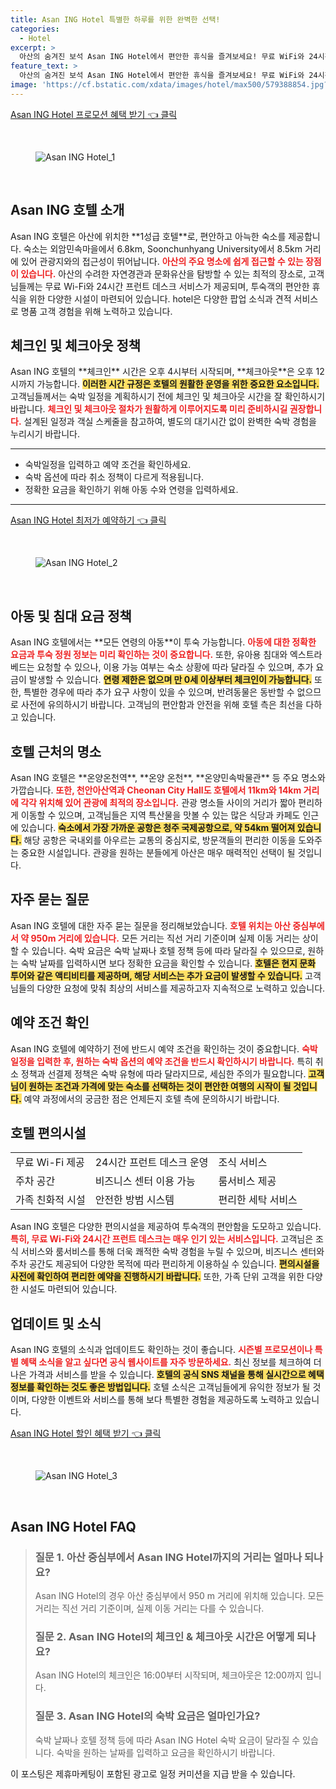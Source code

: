 ```yaml
---
title: Asan ING Hotel 특별한 하루를 위한 완벽한 선택!
categories:
  - Hotel
excerpt: >
  아산의 숨겨진 보석 Asan ING Hotel에서 편안한 휴식을 즐겨보세요! 무료 WiFi와 24시간 프런트 서비스가 여러분을 기다립니다. 온양온천과 주요 명소와의 근접성은 여행의 즐거움을 더합니다. 지금 예약하고 특별한 순간을 만들어보세요!
feature_text: >
  아산의 숨겨진 보석 Asan ING Hotel에서 편안한 휴식을 즐겨보세요! 무료 WiFi와 24시간 프런트 서비스가 여러분을 기다립니다. 온양온천과 주요 명소와의 근접성은 여행의 즐거움을 더합니다. 지금 예약하고 특별한 순간을 만들어보세요!
image: 'https://cf.bstatic.com/xdata/images/hotel/max500/579388854.jpg?k=a386d843d9c6c5bc55b451a8d946c5e4cc389318016491bb5ad74eb77ea55d54&o=&hp=1'
---
```


<p><a class="modoo-button" href="https://tinyurl.com/259bqchk" rel="nofollow noopener">Asan ING Hotel 프로모션 혜택 받기 👈 클릭</a></p><br/>
<figure class="image"><img alt="Asan ING Hotel_1" src="https://cf.bstatic.com/xdata/images/hotel/max1024x768/534051549.jpg?k=78693d7ec5255c9a057d6fddddbc3c48a39207298df961a0439cc84b524a683d&amp;o=&amp;hp=1"/></figure><br/>
<h2 id="Asan_ING_호텔_소개">Asan ING 호텔 소개</h2>
<p>Asan ING 호텔은 아산에 위치한 **1성급 호텔**로, 편안하고 아늑한 숙소를 제공합니다. 숙소는 외암민속마을에서 6.8km, Soonchunhyang University에서 8.5km 거리에 있어 관광지와의 접근성이 뛰어납니다. <b><span style="color: #ee2323;">아산의 주요 명소에 쉽게 접근할 수 있는 장점이 있습니다.</span></b> 아산의 수려한 자연경관과 문화유산을 탐방할 수 있는 최적의 장소로, 고객님들께는 무료 Wi-Fi와 24시간 프런트 데스크 서비스가 제공되며, 투숙객의 편안한 휴식을 위한 다양한 시설이 마련되어 있습니다. hotel은 다양한 팝업 소식과 견적 서비스로 명품 고객 경험을 위해 노력하고 있습니다.</p>
<h2 id="체크인_체크아웃_정책">체크인 및 체크아웃 정책</h2>
<p>Asan ING 호텔의 **체크인** 시간은 오후 4시부터 시작되며, **체크아웃**은 오후 12시까지 가능합니다. <b><span style="background-color: #ffe066;">이러한 시간 규정은 호텔의 원활한 운영을 위한 중요한 요소입니다.</span></b> 고객님들께서는 숙박 일정을 계획하시기 전에 체크인 및 체크아웃 시간을 잘 확인하시기 바랍니다. <b><span style="color: #ee2323;">체크인 및 체크아웃 절차가 원활하게 이루어지도록 미리 준비하시길 권장합니다.</span></b> 설계된 일정과 객실 스케줄을 참고하여, 별도의 대기시간 없이 완벽한 숙박 경험을 누리시기 바랍니다.</p>
<hr/>
<ul>
<li>숙박일정을 입력하고 예약 조건을 확인하세요.</li>
<li>숙박 옵션에 따라 취소 정책이 다르게 적용됩니다.</li>
<li>정확한 요금을 확인하기 위해 아동 수와 연령을 입력하세요.</li>
</ul>
<hr/>
<p><a class="modoo-button" href="https://tinyurl.com/259bqchk" rel="nofollow noopener">Asan ING Hotel 최저가 예약하기 👈 클릭</a></p><br/>
<figure class="image"><img alt="Asan ING Hotel_2" src="https://cf.bstatic.com/xdata/images/hotel/max500/579388854.jpg?k=a386d843d9c6c5bc55b451a8d946c5e4cc389318016491bb5ad74eb77ea55d54&amp;o=&amp;hp=1"/></figure><br/>
<h2 id="아동_침대_요금_정책">아동 및 침대 요금 정책</h2>
<p>Asan ING 호텔에서는 **모든 연령의 아동**이 투숙 가능합니다. <b><span style="color: #ee2323;">아동에 대한 정확한 요금과 투숙 정원 정보는 미리 확인하는 것이 중요합니다.</span></b> 또한, 유아용 침대와 엑스트라 베드는 요청할 수 있으나, 이용 가능 여부는 숙소 상황에 따라 달라질 수 있으며, 추가 요금이 발생할 수 있습니다. <b><span style="background-color: #ffe066;">연령 제한은 없으며 만 0세 이상부터 체크인이 가능합니다.</span></b> 또한, 특별한 경우에 따라 추가 요구 사항이 있을 수 있으며, 반려동물은 동반할 수 없으므로 사전에 유의하시기 바랍니다. 고객님의 편안함과 안전을 위해 호텔 측은 최선을 다하고 있습니다.</p>
<h2 id="호텔_근처의_명소">호텔 근처의 명소</h2>
<p>Asan ING 호텔은 **온양온천역**, **온양 온천**, **온양민속박물관** 등 주요 명소와 가깝습니다. <b><span style="color: #ee2323;">또한, 천안아산역과 Cheonan City Hall도 호텔에서 11km와 14km 거리에 각각 위치해 있어 관광에 최적의 장소입니다.</span></b> 관광 명소들 사이의 거리가 짧아 편리하게 이동할 수 있으며, 고객님들은 지역 특산물을 맛볼 수 있는 많은 식당과 카페도 인근에 있습니다. <b><span style="background-color: #ffe066;">숙소에서 가장 가까운 공항은 청주 국제공항으로, 약 54km 떨어져 있습니다.</span></b> 해당 공항은 국내외를 아우르는 교통의 중심지로, 방문객들의 편리한 이동을 도와주는 중요한 시설입니다. 관광을 원하는 분들에게 아산은 매우 매력적인 선택이 될 것입니다.</p>
<h2 id="자주_묻는_질문">자주 묻는 질문</h2>
<p>Asan ING 호텔에 대한 자주 묻는 질문을 정리해보았습니다. <b><span style="color: #ee2323;">호텔 위치는 아산 중심부에서 약 950m 거리에 있습니다.</span></b> 모든 거리는 직선 거리 기준이며 실제 이동 거리는 상이할 수 있습니다. 숙박 요금은 숙박 날짜나 호텔 정책 등에 따라 달라질 수 있으므로, 원하는 숙박 날짜를 입력하시면 보다 정확한 요금을 확인할 수 있습니다. <b><span style="background-color: #ffe066;">호텔은 현지 문화 투어와 같은 액티비티를 제공하며, 해당 서비스는 추가 요금이 발생할 수 있습니다.</span></b> 고객님들의 다양한 요청에 맞춰 최상의 서비스를 제공하고자 지속적으로 노력하고 있습니다.</p>
<h2 id="예약_조건_확인">예약 조건 확인</h2>
<p>Asan ING 호텔에 예약하기 전에 반드시 예약 조건을 확인하는 것이 중요합니다. <b><span style="color: #ee2323;">숙박일정을 입력한 후, 원하는 숙박 옵션의 예약 조건을 반드시 확인하시기 바랍니다.</span></b> 특히 취소 정책과 선결제 정책은 숙박 유형에 따라 달라지므로, 세심한 주의가 필요합니다. <b><span style="background-color: #ffe066;">고객님이 원하는 조건과 가격에 맞는 숙소를 선택하는 것이 편안한 여행의 시작이 될 것입니다.</span></b> 예약 과정에서의 궁금한 점은 언제든지 호텔 측에 문의하시기 바랍니다.</p>
<h2 id="호텔_편의시설">호텔 편의시설</h2>
<table>
<tr>
<td>무료 Wi-Fi 제공</td>
<td>24시간 프런트 데스크 운영</td>
<td>조식 서비스</td>
</tr>
<tr>
<td>주차 공간</td>
<td>비즈니스 센터 이용 가능</td>
<td>룸서비스 제공</td>
</tr>
<tr>
<td>가족 친화적 시설</td>
<td>안전한 방범 시스템</td>
<td>편리한 세탁 서비스</td>
</tr>
</table>
<p>Asan ING 호텔은 다양한 편의시설을 제공하여 투숙객의 편안함을 도모하고 있습니다. <b><span style="color: #ee2323;">특히, 무료 Wi-Fi와 24시간 프런트 데스크는 매우 인기 있는 서비스입니다.</span></b> 고객님은 조식 서비스와 룸서비스를 통해 더욱 쾌적한 숙박 경험을 누릴 수 있으며, 비즈니스 센터와 주차 공간도 제공되어 다양한 목적에 따라 편리하게 이용하실 수 있습니다. <b><span style="background-color: #ffe066;">편의시설을 사전에 확인하여 편리한 예약을 진행하시기 바랍니다.</span></b> 또한, 가족 단위 고객을 위한 다양한 시설도 마련되어 있습니다.</p>
<h2 id="업데이트_및_소식">업데이트 및 소식</h2>
<p>Asan ING 호텔의 소식과 업데이트도 확인하는 것이 좋습니다. <b><span style="color: #ee2323;">시즌별 프로모션이나 특별 혜택 소식을 알고 싶다면 공식 웹사이트를 자주 방문하세요.</span></b> 최신 정보를 체크하여 더 나은 가격과 서비스를 받을 수 있습니다. <b><span style="background-color: #ffe066;">호텔의 공식 SNS 채널을 통해 실시간으로 혜택 정보를 확인하는 것도 좋은 방법입니다.</span></b> 호텔 소식은 고객님들에게 유익한 정보가 될 것이며, 다양한 이벤트와 서비스를 통해 보다 특별한 경험을 제공하도록 노력하고 있습니다.</p>
<p><a class="modoo-button" href="https://tinyurl.com/259bqchk" rel="nofollow noopener">Asan ING Hotel 할인 혜택 받기 👈 클릭</a></p><br>

<figure class="image"><img src="https://cf.bstatic.com/xdata/images/hotel/max500/580706413.jpg?k=755aef9092c79b740fd73275bbb9c3beccf0d1cc0ae4dbb3630e85b451faec81&o=&hp=1" alt="Asan ING Hotel_3"></figure><br>
<h2 id="Asan ING Hotel_FAQ">Asan ING Hotel FAQ</h2>
<div itemscope="" itemtype="https://schema.org/FAQPage"> 
<blockquote> 
<div itemscope="" itemprop="mainEntity" itemtype="https://schema.org/Question"> 
<h3 id="질문_1" itemprop="name">질문 1. 아산 중심부에서 Asan ING Hotel까지의 거리는 얼마나 되나요?</h3> 
<div itemscope="" itemprop="acceptedAnswer" itemtype="https://schema.org/Answer"> 
<span itemprop="text"> 
<p>Asan ING Hotel의 경우 아산 중심부에서 950 m 거리에 위치해 있습니다. 모든 거리는 직선 거리 기준이며, 실제 이동 거리는 다를 수 있습니다.</p> 
</span> 
</div> 
</div> 

<div itemscope="" itemprop="mainEntity" itemtype="https://schema.org/Question"> 
<h3 id="질문_2" itemprop="name">질문 2. Asan ING Hotel의 체크인 & 체크아웃 시간은 어떻게 되나요?</h3> 
<div itemscope="" itemprop="acceptedAnswer" itemtype="https://schema.org/Answer"> 
<span itemprop="text"> 
<p>Asan ING Hotel의 체크인은 16:00부터 시작되며, 체크아웃은 12:00까지 입니다.</p> 
</span> 
</div> 
</div> 

<div itemscope="" itemprop="mainEntity" itemtype="https://schema.org/Question"> 
<h3 id="질문_3" itemprop="name">질문 3. Asan ING Hotel의 숙박 요금은 얼마인가요?</h3> 
<div itemscope="" itemprop="acceptedAnswer" itemtype="https://schema.org/Answer"> 
<span itemprop="text"> 
<p>숙박 날짜나 호텔 정책 등에 따라 Asan ING Hotel 숙박 요금이 달라질 수 있습니다. 숙박을 원하는 날짜를 입력하고 요금을 확인하시기 바랍니다.</p> 
</span> 
</div> 
</div> 
</blockquote> 
</div><p>이 포스팅은 제휴마케팅이 포함된 광고로 일정 커미션을 지급 받을 수 있습니다.</p>

